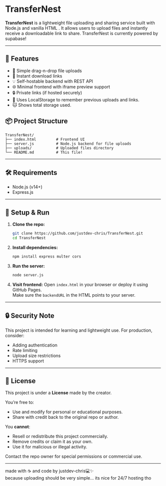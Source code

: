 # TransferNest

**TransferNest** is a lightweight file uploading and sharing service built with Node.js and vanilla HTML . It allows users to upload files and instantly receive a downloadable link to share. TransferNest is currently powered by supabase!

---

## 🚀 Features

- 📁 Simple drag-n-drop file uploads  
- 🔗 Instant download links  
- 💡 Self-hostable backend with REST API  
- 🌐 Minimal frontend with iframe preview support  
- 🔒 Private links (if hosted securely)
- 💭 Uses LocalStorage to remember previous uploads and links.
- 🐱 Shows total storage used.

## 📦 Project Structure

```
TransferNest/
├── index.html         # Frontend UI
├── server.js          # Node.js backend for file uploads
├── uploads/           # Uploaded files directory
└── README.md          # This file!
```

---

## 🛠️ Requirements

- Node.js (v14+)
- Express.js

---

## 🚧 Setup & Run

1. **Clone the repo:**
   ```bash
   git clone https://github.com/justdev-chris/TransferNest.git
   cd TransferNest
   ```

2. **Install dependencies:**
   ```bash
   npm install express multer cors
   ```

3. **Run the server:**
   ```bash
   node server.js
   ```

4. **Visit frontend:**
   Open `index.html` in your browser or deploy it using GitHub Pages.  
   Make sure the `backendURL` in the HTML points to your server.

---

## 🔒 Security Note

This project is intended for learning and lightweight use. For production, consider:

- Adding authentication
- Rate limiting
- Upload size restrictions
- HTTPS support

---

## 🐾 License

This project is under a **License** made by the creator.

You’re free to:
- Use and modify for personal or educational purposes.
- Share with credit back to the original repo or author.

You **cannot**:
- Resell or redistribute this project commercially.
- Remove credits or claim it as your own.
- Use it for malicious or illegal activity.

Contact the repo owner for special permissions or commercial use.

---

made with ☕ and code by justdev-chris💻✨  
because uploading should be very simple... its nice for 24/7 hosting tho
